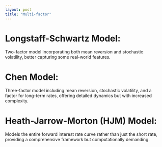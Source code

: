 ```yaml
---
layout: post
title: "Multi-factor"
---
```


# Longstaff-Schwartz Model: 
Two-factor model incorporating both mean reversion and stochastic volatility, better capturing some real-world features.

# Chen Model: 

Three-factor model including mean reversion, stochastic volatility, and a factor for long-term rates, offering detailed dynamics but with increased complexity.

# Heath-Jarrow-Morton (HJM) Model:

 Models the entire forward interest rate curve rather than just the short rate, providing a comprehensive framework but computationally demanding.